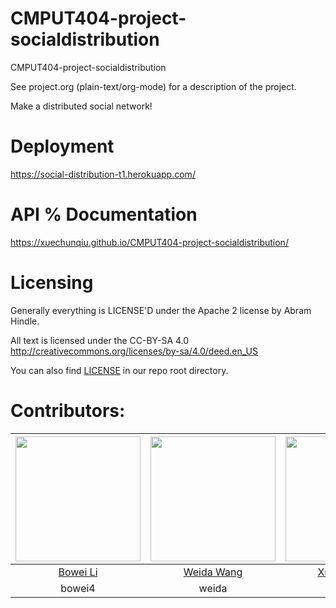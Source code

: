 # CMPUT404-project-socialdistribution

CMPUT404-project-socialdistribution

See project.org (plain-text/org-mode) for a description of the project.

Make a distributed social network!

# Deployment

https://social-distribution-t1.herokuapp.com/

# API % Documentation

https://xuechunqiu.github.io/CMPUT404-project-socialdistribution/

# Licensing

Generally everything is LICENSE'D under the Apache 2 license by Abram Hindle.

All text is licensed under the CC-BY-SA 4.0 http://creativecommons.org/licenses/by-sa/4.0/deed.en_US

You can also find [LICENSE](https://raw.githubusercontent.com/Xuechunqiu/CMPUT404-project-socialdistribution/master/LICENSE) in our repo root directory.

# Contributors:

| <img src="https://avatars1.githubusercontent.com/u/42743040?s=400&v=4" width="200"> | <img src="https://avatars1.githubusercontent.com/u/59851708?s=400&v=4" width="200"> | <img src="https://avatars2.githubusercontent.com/u/44105167?s=400&v=4" width="200"> | <img src="https://avatars1.githubusercontent.com/u/54449911?s=400&v=4" width="200"> | <img src="https://avatars2.githubusercontent.com/u/43874423?s=400&v=4" width="200"> |
| :---------------------------------------------------------------------------------: | :---------------------------------------------------------------------------------: | :---------------------------------------------------------------------------------: | :---------------------------------------------------------------------------------: | :---------------------------------------------------------------------------------: |
|                         [Bowei Li](https://github.com/7bw)                          |                      [Weida Wang](https://github.com/Weida-W)                       |                    [Xuechun Qiu](https://github.com/Xuechunqiu)                     |                   [Zihao Huang](https://github.com/Felix-Huang11)                   |                     [Zijian Xi](https://github.com/AcidCannon)                      |
|                                       bowei4                                        |                                        weida                                        |                                        xqiu1                                        |                                      zhuang10                                       |                                        zxi3                                         |
